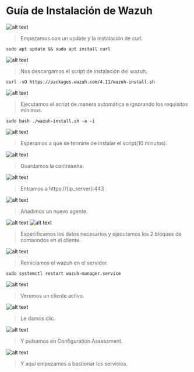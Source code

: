 # Guía de Instalación de Wazuh

![alt text](./img/1.png)
> Empezamos con un update y la instalación de curl.

`sudo apt update && sudo apt install curl`

![alt text](./img/2.png)
> Nos descargamos el script de instalación del wazuh.

`curl -sO https://packages.wazuh.com/4.11/wazuh-install.sh`

![alt text](./img/3.png)
> Ejecutamos el script de manera automática e ignorando los requisitos mínimos.

`sudo bash ./wazuh-install.sh -a -i`

![alt text](./img/4.png)
> Esperamos a que se termine de instalar el script(10 minutos).

![alt text](./img/5.png)
> Guardamos la contraseña.

![alt text](./img/6.png)
> Entramos a https://{ip_server}:443 

![alt text](./img/8.png)
> Añadimos un nuevo agente.

![alt text](./img/7.png)
![alt text](./img/9.png)
> Especificamos los datos necesarios y ejecutamos los 2 bloques de comanodos en el cliente.

![alt text](./img/10.png)
> Reiniciamos el wazuh en el servidor.

`sudo systemctl restart wazuh-manager.service`

![alt text](./img/11.png)
> Veremos un cliente activo.

![alt text](./img/13.png)
> Le damos clic.

![alt text](./img/14.png)
> Y pulsamos en Configuration Assessment.

![alt text](./img/15.png)
> Y aquí empezamos a bastionar los servicios.